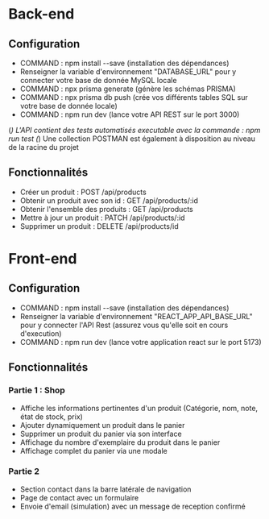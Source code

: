 # Back-end

## Configuration

- COMMAND : npm install --save (installation des dépendances)
- Renseigner la variable d'environnement "DATABASE_URL" pour y connecter votre base de donnée MySQL locale
- COMMAND : npx prisma generate (génère les schémas PRISMA)
- COMMAND : npx prisma db push (crée vos différents tables SQL sur votre base de donnée locale)
- COMMAND : npm run dev (lance votre API REST sur le port 3000)

(_) L'API contient des tests automatisés executable avec la commande : npm run test
(_) Une collection POSTMAN est également à disposition au niveau de la racine du projet

## Fonctionnalités

- Créer un produit : POST /api/products
- Obtenir un produit avec son id : GET /api/products/:id
- Obtenir l'ensemble des produits : GET /api/products
- Mettre à jour un produit : PATCH /api/products/:id
- Supprimer un produit : DELETE /api/products/id

# Front-end

## Configuration

- COMMAND : npm install --save (installation des dépendances)
- Renseigner la variable d'environnement "REACT_APP_API_BASE_URL" pour y connecter l'API Rest (assurez vous qu'elle soit en cours d'execution)
- COMMAND : npm run dev (lance votre application react sur le port 5173)

## Fonctionnalités

### Partie 1 : Shop

- Affiche les informations pertinentes d'un produit (Catégorie, nom, note, état de stock, prix)
- Ajouter dynamiquement un produit dans le panier
- Supprimer un produit du panier via son interface
- Affichage du nombre d'exemplaire du produit dans le panier
- Affichage complet du panier via une modale

### Partie 2

- Section contact dans la barre latérale de navigation
- Page de contact avec un formulaire
- Envoie d'email (simulation) avec un message de reception confirmé
